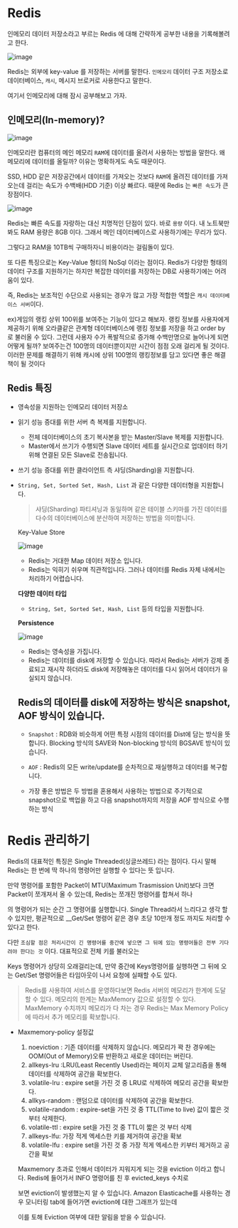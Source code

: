 
# Redis

  인메모리 데이터 저장소라고 부르는 Redis 에 대해 간략하게 공부한 내용을 기록해볼려고 한다.
  
  ![image](https://img1.daumcdn.net/thumb/R1280x0/?scode=mtistory2&fname=https%3A%2F%2Fblog.kakaocdn.net%2Fdn%2FbrCdyD%2FbtqWBAZA5rE%2FPgs4thI67EvRWDRis29Jgk%2Fimg.png)
  
  Redis는 외부에 key-value 를 저장하는 서버를 말한다. `인메모리` 데이터 구조 저장소로 데이터베이스, `캐시`, 메시지 브로커로 사용한다고 말한다.


 여기서 인메모리에 대해 잠시 공부해보고 가자.
 
 ## 인메모리(In-memory)?
 
 ![image](https://img1.daumcdn.net/thumb/R1280x0/?scode=mtistory2&fname=https%3A%2F%2Fblog.kakaocdn.net%2Fdn%2FBcwuU%2FbtqWKYSRi5Q%2FjRblmXQlGtIdD4nURFkHWk%2Fimg.png)
 
 인메모리란 컴퓨터의 메인 메모리 `RAM`에 데이터를 올려서 사용하는 방법을 말한다. 왜 메모리에 데이터를 올릴까? 이유는 명확하게도 속도 때문이다.
 
 SSD, HDD 같은 저장공간에서 데이터를 가져오는 것보다 `RAM`에 올려진 데이터를 가져오는데 걸리는 속도가 수백배(HDD 기준) 이상 빠르다. 때문에 Redis 는 `빠른 속도`가 큰 장점이다.
 
 ![image](https://img1.daumcdn.net/thumb/R1280x0/?scode=mtistory2&fname=https%3A%2F%2Fblog.kakaocdn.net%2Fdn%2FcJNBig%2FbtqWzsOg5he%2FX3tHPGyI7obqDSlc9LDokk%2Fimg.png)
 
 Redis는 빠른 속도를 자랑하는 대신 치명적인 단점이 있다. 바로 `용량` 이다. 내 노트북만 봐도 RAM 용량은 8GB 이다. 그래서 메인 데이터베이스로 사용하기에는 무리가 있다.
 
 그렇다고 RAM을 10TB씩 구매하자니 비용이라는 걸림돌이 있다.
 
 또 다른 특징으로는 Key-Value 형티의 NoSql 이라는 점이다. Redis가 다양한 형태의 데이터 구조를 지원하기는 하지만 복잡한 데이터를 저장하는 DB로 사용하기에는 어려움이 있다.
 
 즉, Redis는 보조적인 수단으로 사용되는 경우가 많고 가장 적합한 역할은 `캐시 데이터베이스 서버`이다.
 
 ex)게임의 랭킹 상위 100위를 보여주는 기능이 있다고 해보자. 랭킹 정보를 사용자에게 제공하기 위해 오라클같은 관계형 데이터베이스에 랭킹 정보를 저장을 하고 order by 로 불러올 수 있다. 
 그런데 사용자 수가 폭발적으로 증가해 수백만명으로 늘어나게 되면 어떻게 될까? 보여주는건 100명의 데이터뿐이지만 시간이 점점 오래 걸리게 될 것이다.
 이러한 문제를 해결하기 위해 캐시에 상위 100명의 랭킹정보를 담고 있다면 좋은 해결책이 될 것이다
 
 
 
 ## Redis 특징
 
  - 영속성을 지원하는 인메모리 데이터 저장소
  - 읽기 성능 증대를 위한 서버 측 복제를 지원합니다.
    - 전체 데이터베이스의 초기 복사본을 받는 Master/Slave 복제를 지원합니다.
    - Master에서 쓰기가 수행되면 Slave 데이터 세트를 실시간으로 업데이터 하기 위해 연결된 모든 Slave로 전송됩니다.
  - 쓰기 성능 증대를 위한 클라이언트 측 샤딩(Sharding)을 지원합니다.
  - `String, Set, Sorted Set, Hash, List` 과 같은 다양한 데이터형을 지원합니다.
  
    > 샤딩(Sharding)
      파티셔닝과 동일하며 같은 테이블 스키마를 가진 데이터를 다수의 데이터베이스에 분산하여 저장하는 방법을 의미합니다.
      
    Key-Value Store
    
    ![image](https://user-images.githubusercontent.com/42582516/133774329-00ddf3c0-a24e-40b0-9dd8-460616ea5400.png)
        
       - Redis는 거대한 Map 데이터 저장소 입니다.
       - Redis는 익히기 쉬우며 직관적입니다. 그러나 데이터를 Redis 자체 내에서는 처리하기 어렵습니다.
   
    __다양한 데이터 타입__
    
    - `String, Set, Sorted Set, Hash, List` 등의 타입을 지원합니다.


    __Persistence__
    
    ![image](https://user-images.githubusercontent.com/42582516/133775761-c7644499-ae6f-4aa8-bd25-8208780c41e0.png)
    
    
    - Redis는 영속성을 가집니다.
    - Redis는 데이터를 disk에 저장할 수 있습니다. 따라서 Redis는 서버가 강제 종료되고 재시작 하더라도 disk에 저장해놓은 데이터를 다시 읽어서 데이터가 유실되지 않습니다.
    
    
    ## Redis의 데이터를 disk에 저장하는 방식은 snapshot, AOF 방식이 있습니다.
    
    - `Snapshot` : RDB와 비슷하게 어떤 특정 시점의 데이터를 Dist에 담는 방식을 뜻합니다. Blocking 방식의 SAVE와 Non-blocking 방식의 BGSAVE 방식이 있습니다.
    - `AOF` : Redis의 모든 write/update를 순차적으로 재실행하고 데이터를 복구합니다.
    
    - 가장 좋은 방법은 두 방법을 혼용해서 사용하는 방법으로 주기적으로 snapshot으로 백업을 하고 다음 snapshot까지의 저장을 AOF 방식으로 수행하는 방식


# Redis 관리하기

Redis의 대표적인 특징은 Single Threaded(싱글쓰레드) 라는 점이다. 다시 말해 Redis는 한 번에 딱 하나의 명령어만 실행할 수 있다는 뜻 입니다.

만약 명령어를 포함한 Packet이 MTU(Maximum Trasmission Unit)보다 크면 Packet이 쪼개져서 올 수 있는데, Redis는 쪼개진 명령어를 합쳐서 하나

의 명령어가 되는 순간 그 명령어를 실행합니다. Single Thread라서 느리다고 생각 할 수 있지만, 평균적으로 __Get/Set 명령어 같은 경우 초당
10만개 정도 까지도 처리할 수 있다고 한다.

다만 `조심할 점은 처리시간이 긴 명령어를 중간에 넣으면 그 뒤에 있는 명령어들은 전부 기다려야 한다는 것` 이다. 대표적으로 전체 키를 불러오는

Keys 명령어가 상당히 오래걸리는데, 만약 중간에 Keys명령어를 실행하면 그 뒤에 오는 Get/Set 명령어들은 타임아웃이 나서 요청에 실패할 수도 있다.

> Redis를 사용하여 서비스를 운영하다보면 Redis 서버의 메모리가 한계에 도달할 수 있다. 메모리의 한계는 MaxMemory 값으로 설정할 수 있다.
  MaxMemory 수치까지 메모리가 다 차는 경우 Redis는 Max Memory Policy에 따라서 추가 메모리를 확보합니다.


- Maxmemory-policy  설정값
  
  1. noeviction : 기존 데이터를 삭제하지 않습니다. 메모리가 꽉 찬 경우에는 OOM(Out of Memory)오류 반환하고 새로운 데이터는 버린다.
  2. allkeys-lru :LRU(Least Recently Used)라는 페이지 교체 알고리즘을 통해 데이터를 삭제하여 공간을 확보한다.
  3. volatile-lru : expire set을 가진 것 중 LRU로 삭제하여 메모리 공간을 확보한다.
  4. allkys-random : 랜덤으로 데이터를 삭제하여 공간을 확보한다.
  5. volatile-random : expire-set을 가진 것 중 TTL(Time to live) 값이 짧은 것 부터 삭제한다.
  6. volatile-ttl : expire set을 가진 것 중 TTL이 짧은 것 부터 삭제
  7. allkeys-lfu: 가장 적게 엑세스한 키를 제거하여 공간을 확보
  8. volatile-lfu : expire set을 가진 것 중 가장 적게 엑세스한 키부터 제거하고 공간을 확보
  
  
  Maxmemory 초과로 인해서 데이터가 지워지게 되는 것을 eviction 이라고 합니다. Redis에 들어가서 INFO 명령어를 친 후 evicted_keys 수치로
  
  보면 eviction이 발생했는지 알 수 있습니다. Amazon Elasticache를 사용하는 경우 모니터링 tab에 들어가면 eviction에 대한 그래프가 있는데
  
  이를 토해 Eviction 여부에 대한 알림을 받을 수 있습니다.
